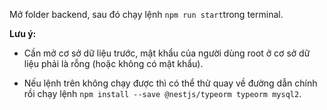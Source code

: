 Mở folder backend, sau đó chạy lệnh `npm run start`trong terminal.

**Lưu ý:**

- Cần mở cơ sở dữ liệu trước, mật khẩu của người dùng root ở cơ sở dữ liệu phải là rỗng (hoặc không có mật khẩu).

- Nếu lệnh trên không chạy được thì có thể thử quay về đường dẫn chính rồi chạy lệnh `npm install --save @nestjs/typeorm typeorm mysql2`.
